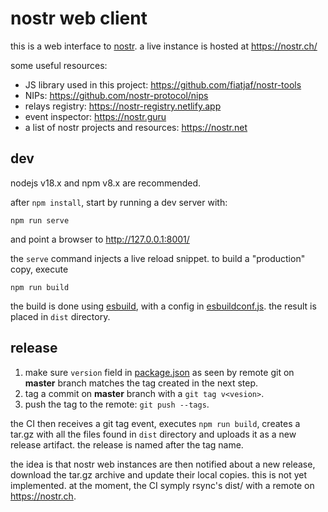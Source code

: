 # nostr web client

this is a web interface to [nostr](https://github.com/nostr-protocol/nostr#readme).
a live instance is hosted at https://nostr.ch/

some useful resources:

* JS library used in this project: https://github.com/fiatjaf/nostr-tools
* NIPs: https://github.com/nostr-protocol/nips
* relays registry: https://nostr-registry.netlify.app
* event inspector: https://nostr.guru
* a list of nostr projects and resources: https://nostr.net

## dev

nodejs v18.x and npm v8.x are recommended.

after `npm install`, start by running a dev server with:

    npm run serve

and point a browser to http://127.0.0.1:8001/

the `serve` command injects a live reload snippet. to build a "production" copy,
execute

    npm run build

the build is done using [esbuild](https://esbuild.github.io/), with a config in
[esbuildconf.js](esbuildconf.js). the result is placed in `dist` directory.

## release

1. make sure `version` field in [package.json](package.json) as seen by remote
git on **master** branch matches the tag created in the next step.
2. tag a commit on **master** branch with a `git tag v<vesion>`.
3. push the tag to the remote: `git push --tags`.

the CI then receives a git tag event, executes `npm run build`, creates
a tar.gz with all the files found in `dist` directory and uploads it as a new
release artifact. the release is named after the tag name.

the idea is that nostr web instances are then notified about a new release,
download the tar.gz archive and update their local copies.
this is not yet implemented. at the moment, the CI symply rsync's dist/ with
a remote on https://nostr.ch.
